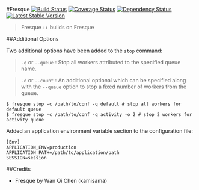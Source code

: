 #Fresque [![Build Status](https://travis-ci.org/kamisama/Fresque.png?branch=master)](https://travis-ci.org/kamisama/Fresque) [![Coverage Status](https://coveralls.io/repos/kamisama/Fresque/badge.png?branch=fix-travis)](https://coveralls.io/r/kamisama/Fresque?branch=fix-travis) [![Dependency Status](https://www.versioneye.com/php/fresque:fresque/badge.png)](https://www.versioneye.com/php/fresque:fresque) [![Latest Stable Version](https://poser.pugx.org/fresque/fresque/v/stable.png)](https://packagist.org/packages/fresque/fresque)

> Fresque++ builds on Fresque

##Additional Options

Two additional options have been added to the `stop` command:

> `-q` or `--queue` : Stop all workers attributed to the specified queue name.

> `-o` or `--count` : An additional optional which can be specified along with the `--queue` option to stop a fixed number of workers from the queue.

	$ fresque stop -c /path/to/conf -q default # stop all workers for default queue
	$ fresque stop -c /path/to/conf -q activity -o 2 # stop 2 workers for activity queue

Added an application environment variable section to the configuration file:

    [Env]
    APPLICATION_ENV=production 
    APPLICATION_PATH=/path/to/application/path
    SESSION=session

##Credits

* Fresque by Wan Qi Chen (kamisama)
